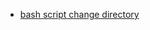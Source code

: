 - [bash script change directory](http://mhoffman.github.io/2015/05/21/how-to-navigate-directories-with-the-shell.html)
